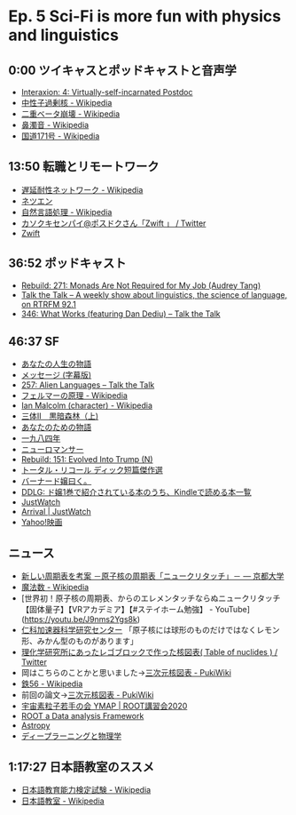 # Ep. 5 Sci-Fi is more fun with physics and linguistics

## 0:00 ツイキャスとポッドキャストと音声学

- [Interaxion: 4: Virtually-self-incarnated Postdoc](https://anchor.fm/interaxion/episodes/4-Virtually-self-incarnated-Postdoc-ee78rl)
- [中性子過剰核 - Wikipedia](http://ja.wikipedia.org/w/index.php?curid=126676)
- [二重ベータ崩壊 - Wikipedia](http://ja.wikipedia.org/w/index.php?curid=1243438)
- [鼻濁音 - Wikipedia](http://ja.wikipedia.org/w/index.php?curid=97444)
- [国道171号 - Wikipedia](http://ja.wikipedia.org/w/index.php?curid=82570)

## 13:50 転職とリモートワーク 

- [遅延耐性ネットワーク - Wikipedia](http://ja.wikipedia.org/w/index.php?curid=1353572)
- [ネツエン](https://network.yamaha.com/lp/message_2019)
- [自然言語処理 - Wikipedia](http://ja.wikipedia.org/w/index.php?curid=67)
- [カソクキセンパイ@ポスドクさん「Zwift 」 / Twitter](https://twitter.com/AccSempai/status/1269555891323297793)
- [Zwift](https://zwift.com/ja)

## 36:52 ポッドキャスト

- [Rebuild: 271: Monads Are Not Required for My Job (Audrey Tang)](https://rebuild.fm/271/)
- [Talk the Talk – A weekly show about linguistics, the science of language, on RTRFM 92.1](http://talkthetalkpodcast.com/)
- [346: What Works (featuring Dan Dediu) – Talk the Talk](http://talkthetalkpodcast.com/346-what-works/)

## 46:37 SF

- [あなたの人生の物語](https://amzn.to/3d6OkVz)
- [メッセージ (字幕版)](https://amzn.to/3d2XDG7)
- [257: Alien Languages – Talk the Talk](http://talkthetalkpodcast.com/257-alien-languages/)
- [フェルマーの原理 - Wikipedia](http://ja.wikipedia.org/w/index.php?curid=102969)
- [Ian Malcolm (character) - Wikipedia](https://en.wikipedia.org/wiki/Ian_Malcolm_(character))
- [三体Ⅱ　黒暗森林（上)](https://amzn.to/2Y23dVd)
- [あなたのための物語](https://amzn.to/30Q3FHW)
- [一九八四年](https://amzn.to/37tANpW)
- [ニューロマンサー](https://amzn.to/2BaKSvS)
- [Rebuild: 151: Evolved Into Trump (N)](https://rebuild.fm/151/#t=1:50:50)
- [トータル・リコール ディック短篇傑作選](https://amzn.to/3d9Jebv)
- [バーナード嬢曰く。](https://amzn.to/3hsKucO)
- [DDLG: ド嬢1巻で紹介されている本のうち、Kindleで読める本一覧](https://ddlgjp.blogspot.com/p/1kindle.html)
- [JustWatch](https://www.justwatch.com/jp)
- [Arrival | JustWatch](https://www.justwatch.com/jp/%E6%98%A0%E7%94%BB/arrival-2016)
- [Yahoo!映画](https://movies.yahoo.co.jp/)

## ニュース

- [新しい周期表を考案 －原子核の周期表「ニュークリタッチ」－ — 京都大学](http://www.kyoto-u.ac.jp/ja/research/research_results/2020/200421_1.html)
- [魔法数 - Wikipedia](http://ja.wikipedia.org/w/index.php?curid=18191)
- [世界初！原子核の周期表、からのエレメンタッチならぬニュークリタッチ【固体量子】【VRアカデミア】【#ステイホーム勉強】 - YouTube] (https://youtu.be/J9nms2Ygs8k)
- [仁科加速器科学研究センター](https://www.nishina.riken.jp/research/nucleus.html) 「原子核には球形のものだけではなくレモン形、みかん型のものがあります」
- [理化学研究所にあったレゴブロックで作った核図表( Table of nuclides )  / Twitter](https://twitter.com/img_taka/status/1119557151091900417)
- 岡はこちらのことかと思いました→[三次元核図表 - PukiWiki](http://lambda.phys.tohoku.ac.jp/~kaneta/pukiwiki/index.php?%E4%B8%89%E6%AC%A1%E5%85%83%E6%A0%B8%E5%9B%B3%E8%A1%A8)
- [鉄56 - Wikipedia](https://ja.wikipedia.org/wiki/%E9%89%8456)
- 前回の論文→[三次元核図表 - PukiWiki](http://lambda.phys.tohoku.ac.jp/~kaneta/pukiwiki/index.php?%E4%B8%89%E6%AC%A1%E5%85%83%E6%A0%B8%E5%9B%B3%E8%A1%A8)
- [宇宙素粒子若手の会 YMAP | ROOT講習会2020](http://www.icrr.u-tokyo.ac.jp/YMAP/event/root2020/index.html)
- [ROOT a Data analysis Framework](https://root.cern.ch/)
- [Astropy](https://www.astropy.org/)
- [ディープラーニングと物理学](https://amzn.to/3e1qVq8)

## 1:17:27 日本語教室のススメ

- [日本語教育能力検定試験 - Wikipedia](http://ja.wikipedia.org/w/index.php?curid=1852965)
- [日本語教室 - Wikipedia](http://ja.wikipedia.org/w/index.php?curid=1875282)
